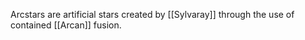 Arcstars are artificial stars created by [[Sylvaray]] through the use of contained [[Arcan]] fusion.